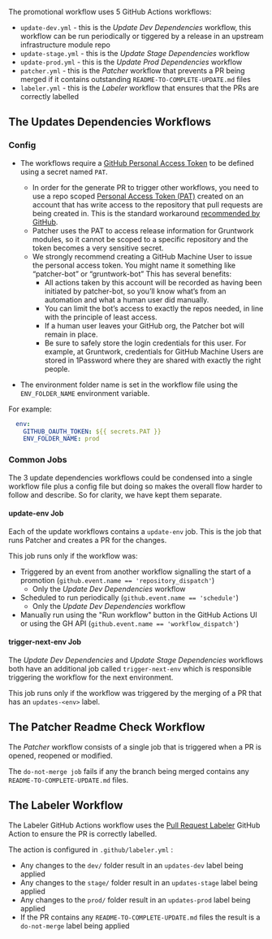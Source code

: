 
The promotional workflow uses 5 GitHub Actions workflows: 
- `update-dev.yml` - this is the *Update Dev Dependencies* workflow, this workflow can be run periodically or tiggered by a release in an upstream infrastructure module repo
- `update-stage.yml` - this is the *Update Stage Dependencies* workflow
- `update-prod.yml` - this is the *Update Prod Dependencies* workflow
- `patcher.yml` - this is the *Patcher* workflow that prevents a PR being merged if it contains outstanding `README-TO-COMPLETE-UPDATE.md` files
- `labeler.yml` - this is the *Labeler* workflow that ensures that the PRs are correctly labelled

## The Updates Dependencies Workflows

### Config
- The workflows require a [GitHub Personal Access Token](https://docs.github.com/en/github/authenticating-to-github/creating-a-personal-access-token) to be defined using a secret named `PAT`.

  - In order for the generate PR to trigger other workflows, you need to use a repo scoped [Personal Access Token (PAT)](https://docs.github.com/en/github/authenticating-to-github/creating-a-personal-access-token) created on an account that has write access to the repository that pull requests are being created in. This is the standard workaround [recommended by GitHub](https://docs.github.com/en/actions/using-workflows/triggering-a-workflow#triggering-a-workflow-from-a-workflow).
  - Patcher uses the PAT to access release information for Gruntwork modules, so it cannot be scoped to a specific repository and the token becomes a very sensitive secret.
  - We strongly recommend creating a GitHub Machine User to issue the personal access token. You might name it something like “patcher-bot” or “gruntwork-bot” This has several benefits:
    - All actions taken by this account will be recorded as having been initiated by patcher-bot, so you’ll know what’s from an automation and what a human user did manually.
    - You can limit the bot’s access to exactly the repos needed, in line with the principle of least access.
    - If a human user leaves your GitHub org, the Patcher bot will remain in place.
    - Be sure to safely store the login credentials for this user. For example, at Gruntwork, credentials for GitHub Machine Users are stored in 1Password where they are shared with exactly the right people.

- The environment folder name is set in the workflow file using the `ENV_FOLDER_NAME` environment variable.

For example:
```yaml
  env:
    GITHUB_OAUTH_TOKEN: ${{ secrets.PAT }}
    ENV_FOLDER_NAME: prod
```

### Common Jobs
The 3 update dependencies workflows could be condensed into a single workflow file plus a config file but doing so makes the overall flow harder to follow and describe. So for clarity, we have kept them separate.

####  update-env Job
Each of the update workflows contains a `update-env` job. This is the job that runs Patcher and creates a PR for the changes.

This job runs only if the workflow was:
- Triggered by an event from another workflow signalling the start of a promotion (`github.event.name == 'repository_dispatch'`)
  - Only the *Update Dev Dependencies* workflow
- Scheduled to run periodically (`github.event.name == 'schedule'`)
  - Only the *Update Dev Dependencies* workflow
- Manually run using the "Run workflow" button in the GitHub Actions UI or using the GH API (`github.event.name == 'workflow_dispatch'`)

#### trigger-next-env Job
The *Update Dev Dependencies* and *Update Stage Dependencies* workflows both have an additional job called `trigger-next-env` which is responsible triggering the workflow for the next environment.

This job runs only if the workflow was triggered by the merging of a PR that has an `updates-<env>` label.

## The Patcher Readme Check Workflow
The *Patcher* workflow consists of a single job that is triggered when a PR is opened, reopened or modified.

The `do-not-merge job` fails if any the branch being merged contains any `README-TO-COMPLETE-UPDATE.md` files.

## The Labeler Workflow
The Labeler GitHub Actions workflow uses the [Pull Request Labeler](https://github.com/actions/labeler) GitHub Action to ensure the PR is correctly labelled.

The action is configured in `.github/labeler.yml` :
- Any changes to the `dev/` folder result in an `updates-dev` label being applied
- Any changes to the `stage/` folder result in an `updates-stage` label being applied
- Any changes to the `prod/` folder result in an `updates-prod` label being applied
- If the PR contains any `README-TO-COMPLETE-UPDATE.md` files the result is a `do-not-merge` label being applied
